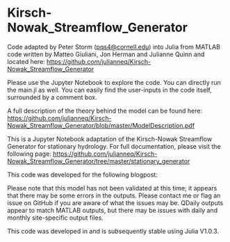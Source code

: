 # Kirsch-Nowak_Streamflow_Generator

Code adapted by Peter Storm (pqs4@cornell.edu) into Julia from MATLAB code written by Matteo Giuliani, Jon Herman and Julianne Quinn and located here: https://github.com/julianneq/Kirsch-Nowak_Streamflow_Generator

Please use the Jupyter Notebook to explore the code. You can directly run the main.jl as well. You can easily find the user-inputs in the code itself, surrounded by a comment box. 

A full description of the theory behind the model can be found here: https://github.com/julianneq/Kirsch-Nowak_Streamflow_Generator/blob/master/ModelDescription.pdf

This is a Jupyter Notebook adaptation of the Kirsch-Nowak Streamflow Generator for stationary hydrology. For full documentation, please visit the following page: https://github.com/julianneq/Kirsch-Nowak_Streamflow_Generator/tree/master/stationary_generator

This code was developed for the following blogpost: 

Please note that this model has not been validated at this time; it appears that there may be some errors in the outputs. Please contact me or flag an issue on GitHub if you are aware of what the issues may be. QDaily outputs appear to match MATLAB outputs, but there may be issues with daily and monthly site-specific output files. 


This code was developed in and is subsequently stable using Julia V1.0.3. 